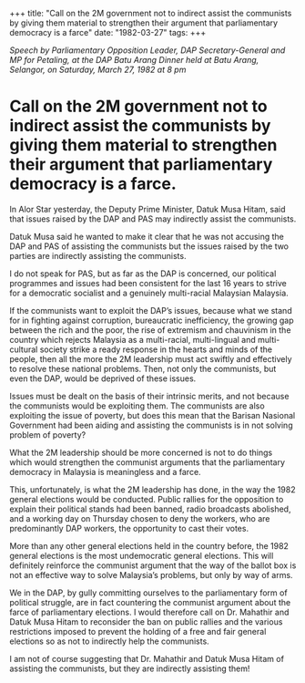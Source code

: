 +++ 
title: "Call on the 2M government not to indirect assist the communists by giving them material to strengthen their argument that parliamentary democracy is a farce"
date: "1982-03-27"
tags:
+++

_Speech by Parliamentary Opposition Leader, DAP Secretary-General and MP for Petaling, at the DAP Batu Arang Dinner held at Batu Arang, Selangor, on Saturday, March 27, 1982 at 8 pm_											
# Call on the 2M government not to indirect assist the communists by giving them material to strengthen their argument that parliamentary democracy is a farce.	

In Alor Star yesterday, the Deputy Prime Minister, Datuk Musa Hitam, said that issues raised by the DAP and PAS may indirectly assist the communists.</u>

Datuk Musa said he wanted to make it clear that he was not accusing the DAP and PAS of assisting the communists but the issues raised by the two parties are indirectly assisting the communists.

I do not speak for PAS, but as far as the DAP is concerned, our political programmes and issues had been consistent for the last 16 years to strive for a democratic socialist and a genuinely multi-racial Malaysian Malaysia.

If the communists want to exploit the DAP’s issues, because what we stand for in fighting against corruption, bureaucratic inefficiency, the growing gap between the rich and the poor, the rise of extremism and chauvinism in the country which rejects Malaysia as a multi-racial, multi-lingual and multi-cultural society strike a ready response in the hearts and minds of the people, then all the more the 2M leadership must act swiftly and effectively to resolve these national problems. Then, not only the communists, but even the DAP, would be deprived of these issues.

Issues must be dealt on the basis of their intrinsic merits, and not because the communists would be exploiting them. The communists are also exploiting the issue of poverty, but does this mean that the Barisan Nasional Government had been aiding and assisting the communists is in not solving problem of poverty?

What the 2M leadership should be more concerned is not to do things which would strengthen the communist arguments that the parliamentary democracy in Malaysia is meaningless and a farce.

This, unfortunately, is what the 2M leadership has done, in the way the 1982 general elections would be conducted. Public rallies for the opposition to explain their political stands had been banned, radio broadcasts abolished, and a working day on Thursday chosen to deny the workers, who are predominantly DAP workers, the opportunity to cast their votes.

More than any other general elections held in the country before, the 1982 general elections is the most undemocratic general elections. This will definitely reinforce the communist argument that the way of the ballot box is not an effective way to solve Malaysia’s problems, but only by way of arms.

We in the DAP, by gully committing ourselves to the parliamentary form of political struggle, are in fact countering the communist argument about the farce of parliamentary elections. I would therefore call on Dr. Mahathir and Datuk Musa Hitam to reconsider the ban on public rallies and the various restrictions imposed to prevent the holding of a free and fair general elections so as not to indirectly help the communists.

I am not of course suggesting that Dr. Mahathir and Datuk Musa Hitam of assisting the communists, but they are indirectly assisting them!
 

